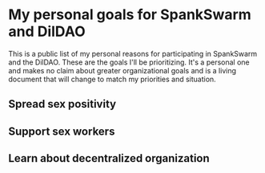# My personal goals for SpankSwarm and DilDAO

This is a public list of my personal reasons for participating in SpankSwarm and the DilDAO. These are the goals I'll be prioritizing. It's a personal one and makes no claim about greater organizational goals and is a living document that will change to match my priorities and situation.

## Spread sex positivity

## Support sex workers

## Learn about decentralized organization
